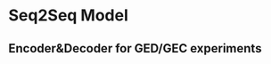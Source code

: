 
Seq2Seq Model
=====================================================

Encoder&Decoder for GED/GEC experiments
-------------------------------------- 
	




